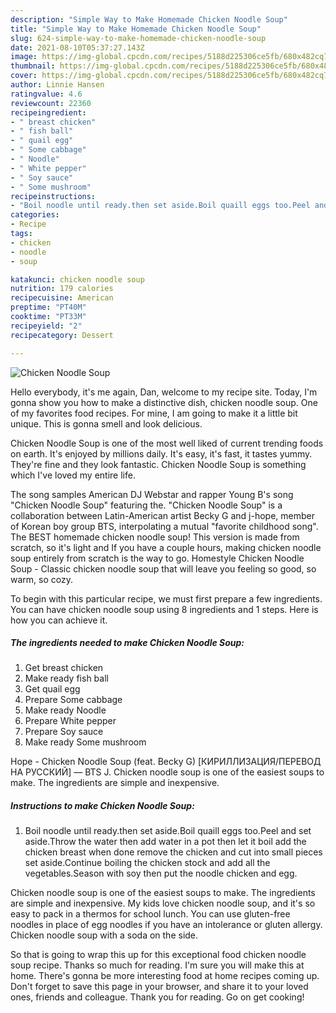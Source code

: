 ```yaml
---
description: "Simple Way to Make Homemade Chicken Noodle Soup"
title: "Simple Way to Make Homemade Chicken Noodle Soup"
slug: 624-simple-way-to-make-homemade-chicken-noodle-soup
date: 2021-08-10T05:37:27.143Z
image: https://img-global.cpcdn.com/recipes/5188d225306ce5fb/680x482cq70/chicken-noodle-soup-recipe-main-photo.jpg
thumbnail: https://img-global.cpcdn.com/recipes/5188d225306ce5fb/680x482cq70/chicken-noodle-soup-recipe-main-photo.jpg
cover: https://img-global.cpcdn.com/recipes/5188d225306ce5fb/680x482cq70/chicken-noodle-soup-recipe-main-photo.jpg
author: Linnie Hansen
ratingvalue: 4.6
reviewcount: 22360
recipeingredient:
- " breast chicken"
- " fish ball"
- " quail egg"
- " Some cabbage"
- " Noodle"
- " White pepper"
- " Soy sauce"
- " Some mushroom"
recipeinstructions:
- "Boil noodle until ready.then set aside.Boil quaill eggs too.Peel and set aside.Throw the water then add water in a pot then let it boil add the chicken breast when done remove the chicken and cut into small pieces set aside.Continue boiling the chicken stock and add all the vegetables.Season with soy then put the noodle chicken and egg."
categories:
- Recipe
tags:
- chicken
- noodle
- soup

katakunci: chicken noodle soup 
nutrition: 179 calories
recipecuisine: American
preptime: "PT40M"
cooktime: "PT33M"
recipeyield: "2"
recipecategory: Dessert

---
```



![Chicken Noodle Soup](https://img-global.cpcdn.com/recipes/5188d225306ce5fb/680x482cq70/chicken-noodle-soup-recipe-main-photo.jpg)

Hello everybody, it's me again, Dan, welcome to my recipe site. Today, I'm gonna show you how to make a distinctive dish, chicken noodle soup. One of my favorites food recipes. For mine, I am going to make it a little bit unique. This is gonna smell and look delicious.

Chicken Noodle Soup is one of the most well liked of current trending foods on earth. It's enjoyed by millions daily. It's easy, it's fast, it tastes yummy. They're fine and they look fantastic. Chicken Noodle Soup is something which I've loved my entire life.

The song samples American DJ Webstar and rapper Young B&#39;s song &#34;Chicken Noodle Soup&#34; featuring the. &#34;Chicken Noodle Soup&#34; is a collaboration between Latin-American artist Becky G and j-hope, member of Korean boy group BTS, interpolating a mutual &#34;favorite childhood song&#34;. The BEST homemade chicken noodle soup! This version is made from scratch, so it&#39;s light and If you have a couple hours, making chicken noodle soup entirely from scratch is the way to go. Homestyle Chicken Noodle Soup - Classic chicken noodle soup that will leave you feeling so good, so warm, so cozy.


To begin with this particular recipe, we must first prepare a few ingredients. You can have chicken noodle soup using 8 ingredients and 1 steps. Here is how you can achieve it.

<!--inarticleads1-->

##### The ingredients needed to make Chicken Noodle Soup:

1. Get  breast chicken
1. Make ready  fish ball
1. Get  quail egg
1. Prepare  Some cabbage
1. Make ready  Noodle
1. Prepare  White pepper
1. Prepare  Soy sauce
1. Make ready  Some mushroom


Hope - Chicken Noodle Soup (feat. Becky G) [КИРИЛЛИЗАЦИЯ/ПЕРЕВОД НА РУССКИЙ] — BTS J. Chicken noodle soup is one of the easiest soups to make. The ingredients are simple and inexpensive. 

<!--inarticleads2-->

##### Instructions to make Chicken Noodle Soup:

1. Boil noodle until ready.then set aside.Boil quaill eggs too.Peel and set aside.Throw the water then add water in a pot then let it boil add the chicken breast when done remove the chicken and cut into small pieces set aside.Continue boiling the chicken stock and add all the vegetables.Season with soy then put the noodle chicken and egg.


Chicken noodle soup is one of the easiest soups to make. The ingredients are simple and inexpensive. My kids love chicken noodle soup, and it&#39;s so easy to pack in a thermos for school lunch. You can use gluten-free noodles in place of egg noodles if you have an intolerance or gluten allergy. Chicken noodle soup with a soda on the side. 

So that is going to wrap this up for this exceptional food chicken noodle soup recipe. Thanks so much for reading. I'm sure you will make this at home. There's gonna be more interesting food at home recipes coming up. Don't forget to save this page in your browser, and share it to your loved ones, friends and colleague. Thank you for reading. Go on get cooking!
